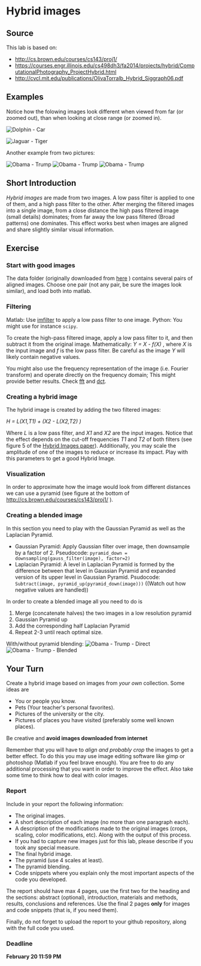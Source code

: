 # Hybrid images

## Source

This lab is based on:

- http://cs.brown.edu/courses/cs143/proj1/
- https://courses.engr.illinois.edu/cs498dh3/fa2014/projects/hybrid/ComputationalPhotography_ProjectHybrid.html
- http://cvcl.mit.edu/publications/OlivaTorralb_Hybrid_Siggraph06.pdf

## Examples

Notice how the folowing images look different when viewed from far (or zoomed out), than when looking at close range (or zoomed in).

![Dolphin - Car](imgs/DolphinCarHybrid.jpg)

![Jaguar - Tiger](imgs/JaguarTigerHybrid.jpg)

Another example from two pictures:

![Obama - Trump](imgs/Obama.png)
![Obama - Trump](imgs/Trump.png)
![Obama - Trump](imgs/ObamaTrump.png)

## Short Introduction

*Hybrid images* are made from two images. A low pass filter is applied to one of them, and a high pass filter to the other. After merging the filtered images into a single image, from a close distance the high pass filtered image (small details) dominates; from far away the low pass filtered (Broad patterns) one dominates. This effect works best when images are aligned and share slightly similar visual information.

## Exercise

### Start with good images 

The data folder (originally downloaded from [here](http://cs.brown.edu/courses/cs143/proj1/) ) contains several pairs of aligned images. Choose one pair (not any pair, be sure the images look similar), and load both  into matlab.

### Filtering
Matlab:
Use [imfilter](http://www.mathworks.com/help/images/ref/imfilter.html) to apply a low pass filter to one image.
Python:
You might use for instance `scipy`.

To create the high-pass filtered image, apply a low pass filter to it, and then subtract it from the original image. Mathematically: *Y = X - f(X)* , where *X* is the input image and *f* is the low pass filter. Be careful as the image *Y* will likely contain negative values.

You might also use the frequency representation of the image (i.e. Fourier transform) and operate directly on the frequency domain; This might provide better results. Check [fft](http://www.mathworks.com/help/matlab/ref/fft2.html) and [dct](http://www.mathworks.com/help/images/ref/dct2.html).


### Creating a hybrid image

The hybrid image is created by adding the two filtered images:

*H = L(X1,T1) + (X2 - L(X2,T2) )*

Where *L* is a low pass filter, and *X1* and *X2* are the input images. Notice that the effect depends on the cut-off frequencies *T1* and *T2* of both filters (see figure 5 of the [Hybrid Images paper](http://cvcl.mit.edu/publications/OlivaTorralb_Hybrid_Siggraph06.pdf)). Additionally, you may scale the amplitude of one of the images to reduce or increase its impact. Play with this parameters to get a good Hybrid Image.

### Visualization

In order to approximate how the image would look from different distances we can use a pyramid (see figure at the bottom of http://cs.brown.edu/courses/cs143/proj1/ ).

### Creating a blended image

In this section you need to play with the Gaussian Pyramid as well as the Laplacian Pyramid.
 - Gaussian Pyramid: Apply Gaussian filter over image, then downsample by a factor of 2. 
     Pseudocode: `pyramid_down = downsampling(gauss_filter(image), factor=2)`
 - Laplacian Pyramid: A level in Laplacian Pyramid is formed by the difference between that level in Gaussian Pyramid and expanded version of its upper level in Gaussian Pyramid. 
     Psudocode: `Subtract(image, pyramid_up(pyramid_down(image)))` 
     ((Watch out how negative values are handled))

In order to create a blended image all you need to do is
  1. Merge (concatenate halves) the two images in a low resolution pyramid
  2. Gaussian Pyramid up
  3. Add the corresponding half Laplacian Pyramid
  4. Repeat 2-3 until reach optimal size. 

With/without pyramid blending:
![Obama - Trump - Direct](imgs/ObamaTrump_Direct_blending.png)
![Obama - Trump - Blended](imgs/ObamaTrump_Pyramid_blending.png)

## Your Turn

Create a hybrid image based on images from *your own* collection. Some ideas are

- You or people you know.
- Pets (Your teacher's personal favorites).
- Pictures of the university or the city.
- Pictures of places you have visited (preferably some well known places).

Be creative and **avoid images downloaded from internet**

Remember that you will have to *align and probably crop* the images to get a better effect. To do this you may use image editing software like gimp or photoshop (Matlab if you feel brave enough). You are free to do any additional processing that you want in order to improve the effect. Also take some time to think how to deal with color images.

### Report

Include in your report the following information:

- The original images.
- A short description of each image (no more than one paragraph each).
- A description of the modifications made to the original images (crops, scaling, color modifications, etc). Along with the output of this process. 
- If you had to capture new images just for this lab, please describe if you took any special measure.
- The final hybrid image.
- The pyramid (use 4 scales at least).
- The pyramid blending.
- Code snippets where you explain only the most important aspects of the code you developed.


The report should have max 4 pages, use the first two for the heading and the sections: abstract (optional), introduction, materials and methods, results, conclusions and references. Use the final 2 pages **only** for images and code snippets (that is, if you need them).

Finally, do not forget to upload the report to your github repository, along with the full code you used.


### Deadline
**February 20 11:59 PM**




